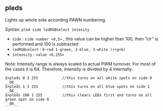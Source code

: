 ## pleds

Lights up whole side according PAWN numbering.

Syntax: `pled side ledRGBselect intesity`

* `side` : `side number <0,5>` , this value can be higher than 100, then ”clr” is performed and 100 is subtracted
* `ledRGBselect` : `0-red 1-green, 2-blue, 3-white (r+g+b)`
* `intensity` : `value <0,255>`

Note: Intensity range is always scaled to actual PWM turnover. For most of the cases it is 64. Therefore, intensity is divided by 4 internally.

```
$>pleds 0 3 255           //this turns on all white spots on side 0
__OK__
$>pleds 1 3 255           //this turns on all blue spots on side 1
__OK__
$>pleds 100 1 255         //this clears LEDs first and turns on all green spot on side 0
__OK__
```



